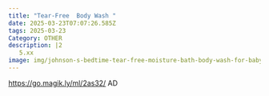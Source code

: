 ```yaml
---
title: "Tear-Free  Body Wash "
date: 2025-03-23T07:07:26.585Z
tags: 2025-03-23
Category: OTHER
description: |2
   5.xx
image: img/johnson-s-bedtime-tear-free-moisture-bath-body-wash-for-baby-and-toddler-with-soothing-aromas-13-6-oz_115b7d93-103e-4754-9052-b7e5f4ba9105.751a6e8168a872257a3f5811196c9bca.webp
---
```

 https://go.magik.ly/ml/2as32/
AD